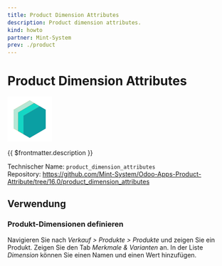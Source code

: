 ```yaml
---
title: Product Dimension Attributes
description: Product dimension attributes.
kind: howto
partner: Mint-System
prev: ./product
---
```


# Product Dimension Attributes

![icon_oms_box](attachments/icons_odoo_mint_system.png)

{{ $frontmatter.description }}

Technischer Name: `product_dimension_attributes`\
Repository: <https://github.com/Mint-System/Odoo-Apps-Product-Attribute/tree/16.0/product_dimension_attributes>

## Verwendung

### Produkt-Dimensionen definieren

Navigieren Sie nach _Verkauf > Produkte > Produkte_ und zeigen Sie ein Produkt. Zeigen Sie den Tab _Merkmale & Varianten_ an. In der Liste _Dimension_ können Sie einen Namen und einen Wert hinzufügen.
